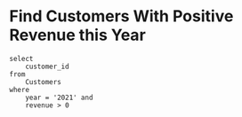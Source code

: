 # Find Customers With Positive Revenue this Year
```
select
    customer_id
from
    Customers
where
    year = '2021' and
    revenue > 0
```